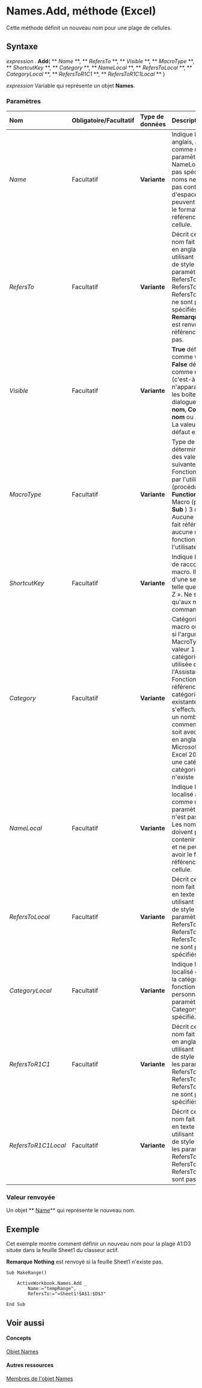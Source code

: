 

# Names.Add, méthode (Excel)

Cette méthode définit un nouveau nom pour une plage de cellules.
 


## Syntaxe

 *expression*  . **Add**( ** *Name* **, ** *RefersTo* **, ** *Visible* **, ** *MacroType* **, ** *ShortcutKey* **, ** *Category* **, ** *NameLocal* **, ** *RefersToLocal* **, ** *CategoryLocal* **, ** *RefersToR1C1* **, ** *RefersToR1C1Local* ** )
 

 
 *expression*  Variable qui représente un objet **Names**.
 

 

### Paramètres



|**Nom**|**Obligatoire/Facultatif**|**Type de données**|**Description**|
|:-----|:-----|:-----|:-----|
| _Name_|Facultatif|**Variante**|Indique le texte, en anglais, à utiliser comme nom si le paramètre NameLocal n'est pas spécifié. Les noms ne doivent pas contenir d'espaces et ne peuvent pas avoir le format des références de cellule.|
| _RefersTo_|Facultatif|**Variante**|Décrit ce à quoi le nom fait référence, en anglais, en utilisant la notation de style A1, si les paramètres RefersToLocal, RefersToR1C1 et RefersToR1C1Local ne sont pas spécifiés. **Remarque**   **Nothing** est renvoyé si la référence n'existe pas. |
| _Visible_|Facultatif|**Variante**|**True** définit le nom comme visible. **False** définit le nom comme masqué (c'est-à-dire qu'il n'apparaît pas dans les boîtes de dialogue **Définir un nom**,  **Coller un nom** ou **Atteindre**. La valeur par défaut est  **True**.|
| _MacroType_|Facultatif|**Variante**| Type de macro, déterminé par une des valeurs suivantes : 1 - Fonction définie par l'utilisateur (procédure **Function** ) 2 - Macro (procédure **Sub** ) 3 ou omis - Aucune (le nom ne fait référence à aucune macro ni fonction définie par l'utilisateur)|
| _ShortcutKey_|Facultatif|**Variante**|Indique la touche de raccourci de la macro. Il doit s'agir d'une seule lettre, telle que « z » ou « Z ». Ne s'applique qu'aux macros de commande.|
| _Category_|Facultatif|**Variante**|Catégorie de la macro ou fonction si l'argument MacroType a la valeur 1 ou 2. La catégorie est utilisée dans l'Assistant Fonction. La référence à des catégories existantes s'effectue soit avec un nombre, en commençant par 1, soit avec un nom en anglais. Microsoft Office Excel 2007 crée une catégorie si la catégorie spécifiée n'existe pas.|
| _NameLocal_|Facultatif|**Variante**|Indique le texte localisé à utiliser comme nom si le paramètre Name n'est pas spécifié. Les noms ne doivent pas contenir d'espaces et ne peuvent pas avoir le format des références de cellule.|
| _RefersToLocal_|Facultatif|**Variante**|Décrit ce à quoi le nom fait référence, en texte localisé, en utilisant la notation de style A1, si les paramètres RefersTo, RefersToR1C1 et RefersToR1C1Local ne sont pas spécifiés.|
| _CategoryLocal_|Facultatif|**Variante**|Indique le texte localisé qui identifie la catégorie d'une fonction personnalisée si le paramètre Category n'est pas spécifié.|
| _RefersToR1C1_|Facultatif|**Variante**|Décrit ce à quoi le nom fait référence, en anglais, en utilisant la notation de style R1C1, si les paramètres RefersTo, RefersToLocal et RefersToR1C1Local ne sont pas spécifiés.|
| _RefersToR1C1Local_|Facultatif|**Variante**|Décrit ce à quoi le nom fait référence, en texte localisé, en utilisant la notation de style R1C1, si les paramètres RefersTo, RefersToLocal et RefersToR1C1 ne sont pas spécifiés.|

### Valeur renvoyée

Un objet  ** [Name](cfedb297-ac0d-dff0-99c7-6927cc5f31ed.md)** qui représente le nouveau nom.
 

 

## Exemple

Cet exemple montre comment définir un nouveau nom pour la plage A1:D3 située dans la feuille Sheet1 du classeur actif.
 

 

 **Remarque**   **Nothing** est renvoyé si la feuille Sheet1 n'existe pas.
 


```
Sub MakeRange() 
 
    ActiveWorkbook.Names.Add _ 
        Name:="tempRange", _ 
        RefersTo:="=Sheet1!$A$1:$D$3" 
 
End Sub
```


## Voir aussi


#### Concepts


 
 [Objet Names](ffecf89d-7bae-c470-8e37-608857a9de2a.md)
#### Autres ressources


 
 [Membres de l'objet Names](32c3c4d9-80fb-28c8-86e0-d504e3bfc0ba.md)